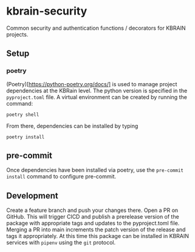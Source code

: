 # kbrain-security

Common security and authentication functions / decorators for KBRAIN projects.

## Setup

### poetry 

(Poetry)[https://python-poetry.org/docs/] is used to manage project dependencies at the KBRain level. The python version is specified in the `pyproject.toml` file. A virtual environment can be created by running the command:

`poetry shell`

From there, dependencies can be installed by typing

`poetry install`

## pre-commit

Once dependencies have been installed via poetry, use the `pre-commit install` command to configure pre-commit. 

## Development

Create a feature branch and push your changes there. Open a PR on GitHub. This will trigger CICD and publish a prerelease version of the package with appropriate tags and updates to the pyproject.toml file. Merging a PR into main increments the patch version of the release and tags it appropriately. At this time this package can be installed in KBRAIN services with `pipenv` using the `git` protocol.